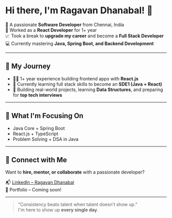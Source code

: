 # Hi there, I'm Ragavan Dhanabal! 👋

🎯 A passionate **Software Developer** from Chennai, India  
🧠 Worked as a **React Developer** for 1+ year  
📈 Took a break to **upgrade my career** and become a **Full Stack Developer**  
💻 Currently mastering **Java, Spring Boot, and Backend Development**

---

## 🚀 My Journey

- 👨‍💻 1+ year experience building frontend apps with **React.js**
- 🧩 Currently learning full stack skills to become an **SDE1 (Java + React)**
- 🌱 Building real-world projects, learning **Data Structures**, and preparing for **top tech interviews**

---

## 📌 What I'm Focusing On

- Java Core + Spring Boot
- React.js + TypeScript
- Problem Solving + DSA in Java

---

## 🤝 Connect with Me

Want to **hire, mentor, or collaborate** with a passionate developer?

📬 [LinkedIn – Ragavan Dhanabal](https://www.linkedin.com/in/ragavan-dhanabal-678096219/)  
📁 Portfolio – Coming soon!

---

> "Consistency beats talent when talent doesn’t show up."  
> I'm here to show up **every single day**.

